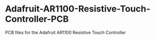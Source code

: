 # Adafruit-AR1100-Resistive-Touch-Controller-PCB
PCB files for the Adafruit AR1100 Resistive Touch Controller

